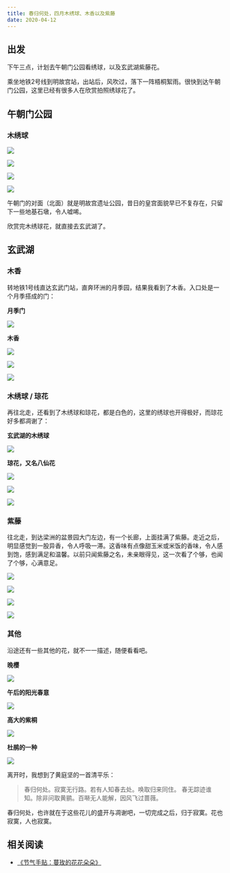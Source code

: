 ```yaml
---
title: 春归何处，四月木绣球、木香以及紫藤
date: 2020-04-12
---
```


## 出发

下午三点，计划去午朝门公园看绣球，以及玄武湖紫藤花。

乘坐地铁2号线到明故宫站，出站后，风吹过，落下一阵梧桐絮雨。很快到达午朝门公园，这里已经有很多人在欣赏拍照绣球花了。

## 午朝门公园



### 木绣球

![](/blog/imgs/8aa7076de50880bb1942ff06940609ca.jpg)

![](/blog/imgs/22f2a98dfbe71e23f4351446065716c2.jpg)

![](/blog/imgs/6135eac8b13a0d86bf648a812bcea313.jpg)

![](/blog/imgs/58908220877b29175ee0494c1138a825.jpg)

午朝门的对面（北面）就是明故宫遗址公园，昔日的皇宫面貌早已不复存在，只留下一些地基石墩，令人嘘唏。

欣赏完木绣球花，就直接去玄武湖了。

## 玄武湖

### 木香

转地铁1号线直达玄武门站，直奔环洲的月季园，结果我看到了木香。入口处是一个月季搭成的门：

**月季门**

![](/blog/imgs/6d3915833634c6310439e04626d00951.jpg)

**木香**

![](/blog/imgs/6001a4853409257b6dfe3bb291db875a.jpg)

![](/blog/imgs/d12377176274fb5dfd49406af5851506.jpg)

![](/blog/imgs/c8ae54dc2f7d32729bb2b26cfc6bc838.jpg)

### 木绣球 / 琼花

再往北走，还看到了木绣球和琼花，都是白色的，这里的绣球也开得极好，而琼花好多都凋谢了：

**玄武湖的木绣球**

![](/blog/imgs/1522811b61b2339758054529fcd52bf8.jpg)

**琼花，又名八仙花**

![](/blog/imgs/86d92caa7575f5424dc99f9632a9f339.jpg)

![](/blog/imgs/377f0af726b1a976e62234b7399b9865.jpg)

![](/blog/imgs/eb543c90cd189d901e2db67f259a14a9.jpg)

### 紫藤

往北走，到达梁洲的盆景园大门左边，有一个长廊，上面挂满了紫藤。走近之后，明显感觉到一股异香，令人呼吸一滞。这香味有点像甜玉米或米饭的香味，令人感到饱，感到满足和温馨。以前只闻紫藤之名，未亲眼得见，这一次看了个够，也闻了个够，心满意足。

![](/blog/imgs/160ced812deebf54a5438be3bbdf36b3.jpg)

![](/blog/imgs/3af3bafee2280e914fdbe42de8bf6538.jpg)

![](/blog/imgs/ffe5cff16eee2289b5def60b638d66b1.jpg)

![](/blog/imgs/058d6ea7bd68a7d4a087e24506beab6c.jpg)

### 其他

沿途还有一些其他的花，就不一一描述，随便看看吧。

**晚樱**

![](/blog/imgs/fe247403c44c269635d9aaf3ba6ab93a.jpg)

**午后的阳光春意**

![](/blog/imgs/67d0a492b92a7216dc4b026a8b8af186.jpg)

**高大的紫桐**

![](/blog/imgs/68fa1218c10c9b93c6d0a427dc2d276b.jpg)

**杜鹃的一种**

![](/blog/imgs/4e257bd32fd0f0152adc96fefca52e98.jpg)

离开时，我想到了黄庭坚的一首清平乐：

>春归何处。寂寞无行路。若有人知春去处。唤取归来同住。
>春无踪迹谁知。除非问取黄鹂。百啭无人能解，因风飞过蔷薇。

春归何处，也许就在于这些花儿的盛开与凋谢吧，一切完成之后，归于寂寞。花也寂寞，人也寂寞。

## 相关阅读

* [《节气手贴：蔓玫的花花朵朵》](/blog/book-jie-qi-shou-tie)